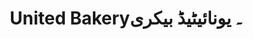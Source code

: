 ---
title: "United Bakery۔ یونائیٹیڈ بیکری"
url: /karachi/united-bakery-ywny-yttydd-bykhry/
shop: bakery
---